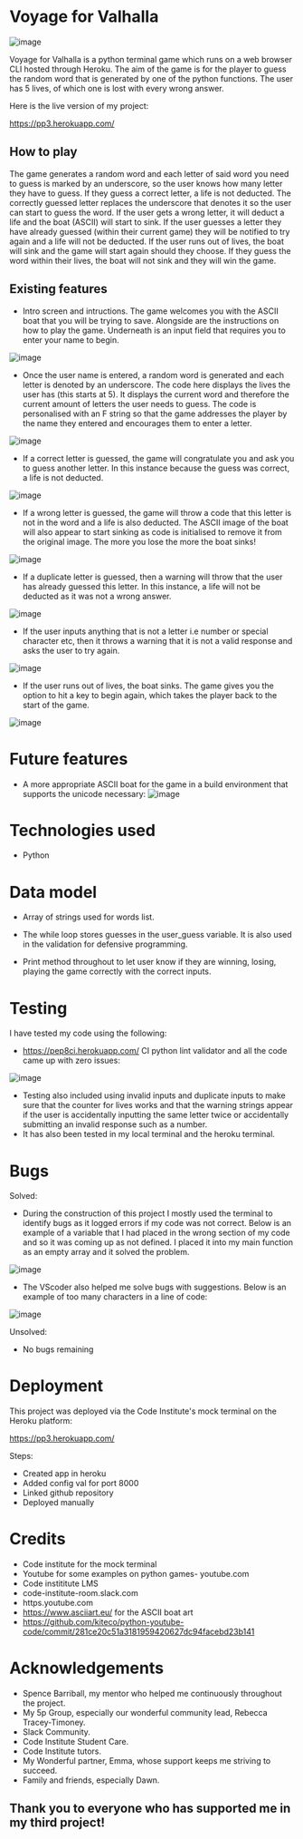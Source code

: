 # Voyage for Valhalla

![image](https://user-images.githubusercontent.com/104646542/230795346-039c14b2-1a26-489e-827a-c6b5f507a093.png)

Voyage for Valhalla is a python terminal game which runs on a web browser CLI hosted through Heroku.
The aim of the game is for the player to guess the random word that is generated by one of the python functions. The user has 5 lives, of which one is lost with every wrong answer. 

Here is the live version of my project:

https://pp3.herokuapp.com/


## How to play

The game generates a random word and each letter of said word you need to guess is marked by an underscore, so the user knows how many letter they have to guess. If they guess a correct letter, a life is not deducted. The correctly guessed letter replaces the underscore that denotes it so the user can start to guess the word. If the user gets a wrong letter, it will deduct a life and the boat (ASCII) will start to sink. If the user guesses a letter they have already guessed (within their current game) they will be notified to try again and a life will not be deducted. If the user runs out of lives, the boat will sink and the game will start again should they choose. If they guess the word within their lives, the boat will not sink and they will win the game. 

## Existing features

* Intro screen and intructions. The game welcomes you with the ASCII boat that you will be trying to save. Alongside are the instructions on how to play the game. Underneath is an input field that requires you to enter your name to begin.

![image](https://user-images.githubusercontent.com/104646542/230786004-0d52543d-92c8-4384-8210-d73fce6b88ae.png)

* Once the user name is entered, a random word is generated and each letter is denoted by an underscore. The code here displays the lives the user has (this starts at 5). It displays the current word and therefore the current amount of letters the user needs to guess. The code is personalised with an F string so that the game addresses the player by the name they entered and encourages them to enter a letter.

![image](https://user-images.githubusercontent.com/104646542/230786046-e91dfc75-53c1-4065-b19d-0b3385169b47.png)


* If a correct letter is guessed, the game will congratulate you and ask you to guess another letter. In this instance because the guess was correct, a life is not deducted.

![image](https://user-images.githubusercontent.com/104646542/230786438-229e803d-ac74-4ee7-a6f0-b0622629b9ac.png)


* If a wrong letter is guessed, the game will throw a code that this letter is not in the word and a life is also deducted. The ASCII image of the boat will also appear to start sinking as code is initialised to remove it from the original image. The more you lose the more the boat sinks!

![image](https://user-images.githubusercontent.com/104646542/230786561-257cc908-7fcb-4291-9b4d-f1fe81e88178.png)

* If a duplicate letter is guessed, then a warning will throw that the user has already guessed this letter. In this instance, a life will not be deducted as it was not a wrong answer.

![image](https://user-images.githubusercontent.com/104646542/230786630-13824ea8-56df-421e-afd1-199762a5ca6e.png)

* If the user inputs anything that is not a letter i.e number or special character etc, then it throws a warning that it is not a valid response and asks the user to try again.

![image](https://user-images.githubusercontent.com/104646542/230787052-c937144d-f815-4aed-8bb2-b6c73500c4fc.png)

* If the user runs out of lives, the boat sinks. The game gives you the option to hit a key to begin again, which takes the player back to the start of the game.

![image](https://user-images.githubusercontent.com/104646542/230786722-fd35b685-600f-4363-9d42-56cd5f81293b.png)

# Future features

* A more appropriate ASCII boat for the game in a build environment that supports the unicode necessary:
![image](https://user-images.githubusercontent.com/104646542/231229685-40656b48-6315-4697-8214-7b095255a537.png)

# Technologies used

* Python

# Data model

* Array of strings used for words list.

* The while loop stores guesses in the user_guess variable. It is also used in the validation for defensive programming.

* Print method throughout to let user know if they are winning, losing, playing the game correctly with the correct inputs.


# Testing

I have tested my code using the following:

* https://pep8ci.herokuapp.com/ CI python lint validator and all the code came up with zero issues:

![image](https://user-images.githubusercontent.com/104646542/230793996-9a3b2805-7d3e-4fec-bba2-0686eed167cf.png)

* Testing also included using invalid inputs and duplicate inputs to make sure that the counter for lives works and that the warning strings appear if the user is accidentally inputting the same letter twice or accidentally submitting an invalid response such as a number.
* It has also been tested in my local terminal and the heroku terminal.

# Bugs

Solved:

* During the construction of this project I mostly used the terminal to identify bugs as it logged errors if my code was not correct. Below is an example of a variable that I had placed in the wrong section of my code and so it was coming up as not defined. I placed it into my main function as an empty array and it solved the problem.

![image](https://user-images.githubusercontent.com/104646542/230794133-75fcc0a4-aec0-4a24-b0a9-c2cd50d183b4.png)

* The VScoder also helped me solve bugs with suggestions. Below is an example of too many characters in a line of code:

![image](https://user-images.githubusercontent.com/104646542/231228023-1bee0e4f-17e0-429b-b5ee-b92688fe1214.png)

Unsolved:

* No bugs remaining

# Deployment

This project was deployed via the Code Institute's mock terminal on the Heroku platform:

https://pp3.herokuapp.com/

Steps:

* Created app in heroku
* Added config val for port 8000
* Linked github repository
* Deployed manually

# Credits

* Code institute for the mock terminal
* Youtube for some examples on python games- youtube.com
* Code instititute LMS
* code-institute-room.slack.com
* https.youtube.com
* https://www.asciiart.eu/ for the ASCII boat art
* https://github.com/kiteco/python-youtube-code/commit/281ce20c51a3181959420627dc94facebd23b141 


# Acknowledgements

* Spence Barriball, my mentor who helped me continuously throughout the project.
* My 5p Group, especially our wonderful community lead, Rebecca Tracey-Timoney.
* Slack Community.
* Code Institute Student Care.
* Code Institute tutors.
* My Wonderful partner, Emma, whose support keeps me striving to succeed.
* Family and friends, especially Dawn.

## Thank you to everyone who has supported me in my third project!







